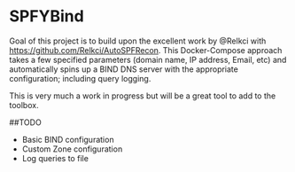 # SPFYBind
Goal of this project is to build upon the excellent work by @Relkci with https://github.com/Relkci/AutoSPFRecon.
This Docker-Compose approach takes a few specified parameters (domain name, IP address, Email, etc) and automatically spins up a BIND DNS server with the appropriate configuration; including query logging.

This is very much a work in progress but will be a great tool to add to the toolbox.

##TODO
* Basic BIND configuration
* Custom Zone configuration
* Log queries to file